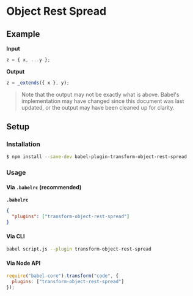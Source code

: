# Object Rest Spread

## Example

**Input**

```js
z = { x, ...y };
```

**Output**

```js
z = _extends({ x }, y);
```

> Note that the output may not be exactly what is above. Babel's implementation
> may have changed since this document was last updated, or the output may have
> been cleaned up for clarity.

## Setup

### Installation

```sh
$ npm install --save-dev babel-plugin-transform-object-rest-spread
```

### Usage

#### Via `.babelrc` (recommended)

**`.babelrc`**

```json
{
  "plugins": ["transform-object-rest-spread"]
}
```

#### Via CLI

```sh
babel script.js --plugin transform-object-rest-spread
```

#### Via Node API

```js
require("babel-core").transform("code", {
  plugins: ["transform-object-rest-spread"]
});
```
